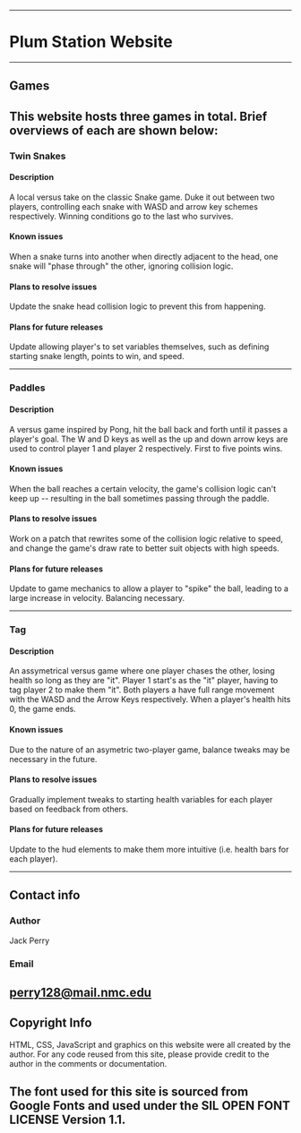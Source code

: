 ------------------------------------------------------------------------------------------------------------------
# Plum Station Website
------------------------------------------------------------------------------------------------------------------
## Games
This website hosts three games in total. Brief overviews of each are shown below:
------------------------------------------------------------------------------------------------------------------
### Twin Snakes

#### Description
A local versus take on the classic Snake game. Duke it out between two players, controlling each snake with WASD
and arrow key schemes respectively. Winning conditions go to the last who survives.

#### Known issues
When a snake turns into another when directly adjacent to the head, one snake will "phase through" the other, 
ignoring collision logic.

#### Plans to resolve issues
Update the snake head collision logic to prevent this from happening.

#### Plans for future releases
Update allowing player's to set variables themselves, such as defining starting snake length, points to win, and 
speed.

------------------------------------------------------------------------------------------------------------------
### Paddles

#### Description
A versus game inspired by Pong, hit the ball back and forth until it passes a player's goal. 
The W and D keys as well as the up and down arrow keys are used to control player 1 and player 2 respectively. 
First to five points wins.

#### Known issues
When the ball reaches a certain velocity, the game's collision logic can't keep up -- resulting in the ball sometimes passing
through the paddle.

#### Plans to resolve issues
Work on a patch that rewrites some of the collision logic relative to speed, and change the game's draw rate to better suit
objects with high speeds.

#### Plans for future releases
Update to game mechanics to allow a player to "spike" the ball, leading to a large increase in velocity. Balancing necessary.

------------------------------------------------------------------------------------------------------------------
### Tag

#### Description
An assymetrical versus game where one player chases the other, losing health so long as they are "it". 
Player 1 start's as the "it" player, having to tag player 2 to make them "it".
Both players a have full range movement with the WASD and the Arrow Keys respectively.
When a player's health hits 0, the game ends. 

#### Known issues
Due to the nature of an asymetric two-player game, balance tweaks may be necessary in the future.

#### Plans to resolve issues
Gradually implement tweaks to starting health variables for each player based on feedback from others.

#### Plans for future releases
Update to the hud elements to make them more intuitive (i.e. health bars for each player).

------------------------------------------------------------------------------------------------------------------
## Contact info
### Author
Jack Perry

### Email
perry128@mail.nmc.edu
------------------------------------------------------------------------------------------------------------------
## Copyright Info
HTML, CSS, JavaScript and graphics on this website were all created by the author.
For any code reused from this site, please provide credit to the author in the comments or documentation.

The font used for this site is sourced from Google Fonts and used under the SIL OPEN FONT LICENSE Version 1.1.
------------------------------------------------------------------------------------------------------------------
